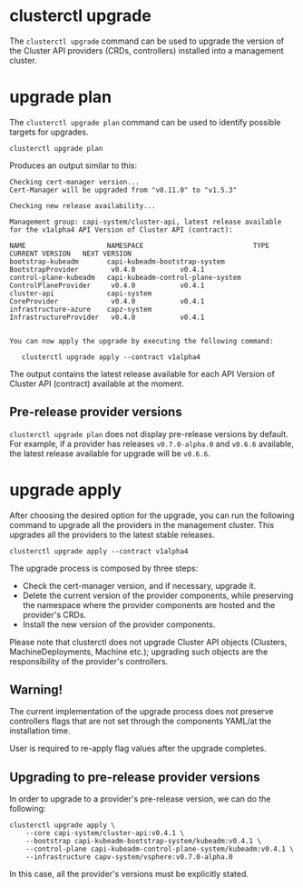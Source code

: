 # clusterctl upgrade

The `clusterctl upgrade` command can be used to upgrade the version of the Cluster API providers (CRDs, controllers)
installed into a management cluster.

# upgrade plan

The `clusterctl upgrade plan` command can be used to identify possible targets for upgrades.


```shell
clusterctl upgrade plan
```

Produces an output similar to this:

```shell
Checking cert-manager version...
Cert-Manager will be upgraded from "v0.11.0" to "v1.5.3"

Checking new release availability...

Management group: capi-system/cluster-api, latest release available for the v1alpha4 API Version of Cluster API (contract):

NAME                    NAMESPACE                           TYPE                     CURRENT VERSION   NEXT VERSION
bootstrap-kubeadm       capi-kubeadm-bootstrap-system       BootstrapProvider        v0.4.0           v0.4.1
control-plane-kubeadm   capi-kubeadm-control-plane-system   ControlPlaneProvider     v0.4.0           v0.4.1
cluster-api             capi-system                         CoreProvider             v0.4.0           v0.4.1
infrastructure-azure    capz-system                         InfrastructureProvider   v0.4.0           v0.4.1


You can now apply the upgrade by executing the following command:

   clusterctl upgrade apply --contract v1alpha4
```

The output contains the latest release available for each API Version of Cluster API (contract)
available at the moment.

<aside class="note">

<h1> Pre-release provider versions </h1>

`clusterctl upgrade plan` does not display pre-release versions by default. For
example, if a provider has releases `v0.7.0-alpha.0` and `v0.6.6` available, the latest
release available for upgrade will be `v0.6.6`.

</aside>

# upgrade apply

After choosing the desired option for the upgrade, you can run the following
command to upgrade all the providers in the management cluster. This upgrades
all the providers to the latest stable releases.

```shell
clusterctl upgrade apply --contract v1alpha4
```

The upgrade process is composed by three steps:

* Check the cert-manager version, and if necessary, upgrade it.
* Delete the current version of the provider components, while preserving the namespace where the provider components
  are hosted and the provider's CRDs.
* Install the new version of the provider components.

Please note that clusterctl does not upgrade Cluster API objects (Clusters, MachineDeployments, Machine etc.); upgrading
such objects are the responsibility of the provider's controllers.

<aside class="note warning">

<h1>Warning!</h1>

The current implementation of the upgrade process does not preserve controllers flags that are not set through the
components YAML/at the installation time.

User is required to re-apply flag values after the upgrade completes.

</aside>

<aside class="note warning">

<h1> Upgrading to pre-release provider versions </h1>

In order to upgrade to a provider's pre-release version, we can do
the following:

```shell
clusterctl upgrade apply \
    --core capi-system/cluster-api:v0.4.1 \
    --bootstrap capi-kubeadm-bootstrap-system/kubeadm:v0.4.1 \
    --control-plane capi-kubeadm-control-plane-system/kubeadm:v0.4.1 \
    --infrastructure capv-system/vsphere:v0.7.0-alpha.0
```

In this case, all the provider's versions must be explicitly stated.

</aside>
